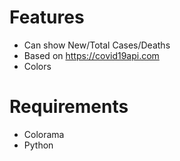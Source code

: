 # Features
* Can show New/Total Cases/Deaths
* Based on https://covid19api.com
* Colors
# Requirements
* Colorama
* Python
